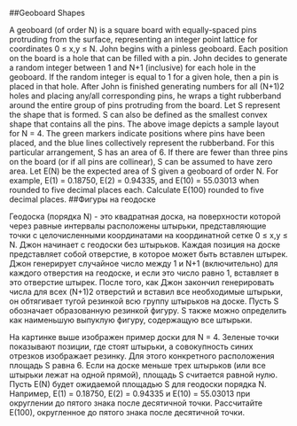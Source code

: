 ##Geoboard Shapes

A geoboard (of order N) is a square board with equally-spaced pins protruding from the surface, representing an integer point lattice for coordinates 0 ≤ x,y ≤ N.
John begins with a pinless geoboard. Each position on the board is a hole that can be filled with a pin. John decides to generate a random integer between 1 and N+1 (inclusive) for each hole in the geoboard. If the random integer is equal to 1 for a given hole, then a pin is placed in that hole.
After John is finished generating numbers for all (N+1)2 holes and placing any/all corresponding pins, he wraps a tight rubberband around the entire group of pins protruding from the board. Let S represent the shape that is formed. S can also be defined as the smallest convex shape that contains all the pins.
The above image depicts a sample layout for N = 4. The green markers indicate positions where pins have been placed, and the blue lines collectively represent the rubberband. For this particular arrangement, S has an area of 6. If there are fewer than three pins on the board (or if all pins are collinear), S can be assumed to have zero area.
Let E(N) be the expected area of S given a geoboard of order N. For example, E(1) = 0.18750, E(2) = 0.94335, and E(10) = 55.03013 when rounded to five decimal places each.
Calculate E(100) rounded to five decimal places.
##Фигуры на геодоске

Геодоска (порядка N) - это квадратная доска, на поверхности которой через равные интервалы расположены штырьки, представляющие точки с целочисленными координатами на координатной сетке 0 ≤ x,y ≤ N.
Джон начинает с геодоски без штырьков. Каждая позиция на доске представляет собой отверстие, в которое может быть вставлен штырек. Джон генерирует случайное число между 1 и N+1 (включительно) для каждого отверстия на геодоске, и если это число равно 1, вставляет в это отверстие штырек.
После того, как Джон закончил генерировать числа для всех (N+1)2 отверстий и вставил все необходимые штырьки, он обтягивает тугой резинкой всю группу штырьков на доске. Пусть S обозначает образованную резинкой фигуру. S также можно определить как наименьшую выпуклую фигуру, содержащую все штырьки.

На картинке выше изображен пример доски для N = 4. Зеленые точки показывают позиции, где стоят штырьки, а совокупность синих отрезков изображает резинку. Для этого конкретного расположения площадь S равна 6. Если на доске меньше трех штырьков (или все штырьки лежат на одной прямой), площадь S считается равной нулю.
Пусть E(N) будет ожидаемой площадью S для геодоски порядка N. Например, E(1) = 0.18750, E(2) = 0.94335 и E(10) = 55.03013 при округлении до пятого знака после десятичной точки.
Рассчитайте E(100), округленное до пятого знака после десятичной точки.
